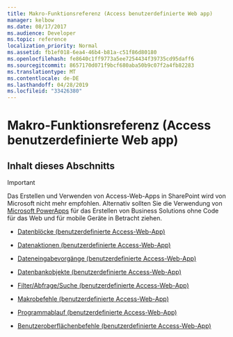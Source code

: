 ```yaml
---
title: Makro-Funktionsreferenz (Access benutzerdefinierte Web app)
manager: kelbow
ms.date: 08/17/2017
ms.audience: Developer
ms.topic: reference
localization_priority: Normal
ms.assetid: fb1ef018-6ea4-46b4-b81a-c51f86d80180
ms.openlocfilehash: fe8640c1ff9773a5ee7254434f39735cd95daff6
ms.sourcegitcommit: 8657170d071f9bcf680aba50b9c07f2a4fb82283
ms.translationtype: MT
ms.contentlocale: de-DE
ms.lasthandoff: 04/28/2019
ms.locfileid: "33426380"
---
```

# <a name="macro-function-reference-access-custom-web-app"></a>Makro-Funktionsreferenz (Access benutzerdefinierte Web app)

## <a name="in-this-section"></a>Inhalt dieses Abschnitts

> [!IMPORTANT]
> Das Erstellen und Verwenden von Access-Web-Apps in SharePoint wird von Microsoft nicht mehr empfohlen. Alternativ sollten Sie die Verwendung von [Microsoft PowerApps](https://powerapps.microsoft.com/en-us/) für das Erstellen von Business Solutions ohne Code für das Web und für mobile Geräte in Betracht ziehen. 
  
- [Datenblöcke (benutzerdefinierte Access-Web-App)](data-blocksaccess-custom-web-app.md)
    
- [Datenaktionen (benutzerdefinierte Access-Web-App)](data-actions-access-custom-web-app.md)
    
- [Dateneingabevorgänge (benutzerdefinierte Access-Web-App)](data-entry-operations-access-custom-web-app.md)
    
- [Datenbankobjekte (benutzerdefinierte Access-Web-App)](database-objects-access-custom-web-app.md)
    
- [Filter/Abfrage/Suche (benutzerdefinierte Access-Web-App)](filter-query-search-access-custom-web-app.md)
    
- [Makrobefehle (benutzerdefinierte Access-Web-App)](macro-commands-access-custom-web-app.md)
    
- [Programmablauf (benutzerdefinierte Access-Web-App)](program-flow-access-custom-web-app.md)
    
- [Benutzeroberflächenbefehle (benutzerdefinierte Access-Web-App)](user-interface-commands-access-custom-web-app.md)
    

